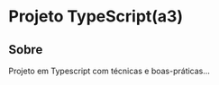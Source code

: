 <h1>Projeto TypeScript(a3)</h1>

<h2>Sobre</h2>

<p>Projeto em Typescript com técnicas e boas-práticas...</p>
